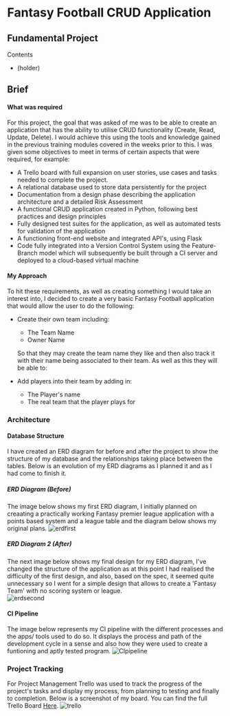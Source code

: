 # Fantasy Football CRUD Application
## Fundamental Project

Contents
* (holder)

## Brief

#### What was required
For this project, the goal that was asked of me was to be able to create an application that has the ability to utilise CRUD functionality (Create, Read, Update, Delete). I would achieve this using the tools and knowledge gained in the previous training modules covered in the weeks prior to this. I was given some objectives to meet in terms of certain aspects that were required, for example:
* A Trello board with full expansion
on user stories, use cases and tasks needed to complete the project.
* A relational database used to store data persistently for the
project
* Documentation from a design phase describing the application architecture
and a detailed Risk Assessment
* A functional CRUD application created in Python, following best
practices and design principles
* Fully designed test suites for the application, as
well as automated tests for validation of the application
* A functioning front-end website and integrated API's, using Flask
* Code fully integrated into a Version Control System using the
Feature-Branch model which will subsequently be built through a CI
server and deployed to a cloud-based virtual machine

#### My Approach
To hit these requirements, as well as creating something I would take an interest into, I decided to create a very basic Fantasy Football application that would allow the user to do the following:
* Create their own team including:
  * The Team Name
  * Owner Name
  
  So that they may create the team name they like and then also track it with their name being associated to their team. As well as this they will be able to:
  
* Add players into their team by adding in:
  * The Player's name
  * The real team that the player plays for

### Architecture

#### Database Structure
I have created an ERD diagram for before and after the project to show the structure of my database and the relationships taking place between the tables. Below is an evolution of my ERD diagrams as I planned it and as I had come to finish it.
##### ERD Diagram (Before)
The image below shows my first ERD diagram, I initially planned on creaating a practically working Fantasy premier league application with a points based system and a league table and the diagram below shows my original plans.
![erdfirst](https://imgur.com/Focl9Cm.png)
##### ERD Diagram 2 (After)
The next image below shows my final design for my ERD diagram, I've changed the structure of the application as at this point I had realised the difficulty of the first design, and also, based on the spec, it seemed quite unnecessary so I went for a simple design that allows to create a 'Fantasy Team' with no scoring system or league.  
![erdsecond](https://imgur.com/lBwo23b.png)
#### CI Pipeline
The image below represents my CI pipeline with the different processes and the apps/ tools used to do so. It displays the process and path of the development cycle in a sense and also how they were used to create a funtioning and aptly tested program.
![CIpipeline](https://imgur.com/wBmENAs.png)

### Project Tracking
For Project Management Trello was used to track the progress of the project's tasks and display my process, from planning to testing and finally to completion. Below is a screenshot of my board.
You can find the full Trello Board [Here](https://trello.com/b/vmdySd62/project-management).
![trello](https://imgur.com/6q2OwOt.png)

